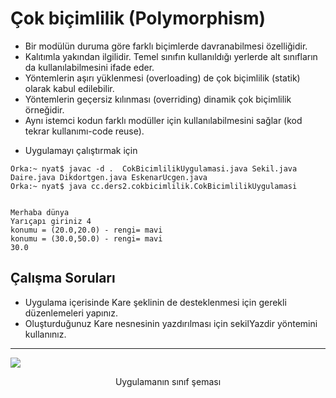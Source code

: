 # Çok biçimlilik (Polymorphism)
- Bir modülün duruma göre farklı biçimlerde davranabilmesi özelliğidir.
- Kalıtımla yakından ilgilidir. Temel sınıfın kullanıldığı yerlerde alt sınıfların da kullanılabilmesini ifade eder.
- Yöntemlerin aşırı yüklenmesi (overloading) de çok biçimlilik (statik) olarak kabul edilebilir.
- Yöntemlerin geçersiz kılınması (overriding) dinamik çok biçimlilik örneğidir.
- Aynı istemci kodun farklı modüller için kullanılabilmesini sağlar (kod tekrar kullanımı-code reuse). 


* Uygulamayı çalıştırmak için

```console
Orka:~ nyat$ javac -d .  CokBicimlilikUygulamasi.java Sekil.java Daire.java Dikdortgen.java EskenarUcgen.java 
Orka:~ nyat$ java cc.ders2.cokbicimlilik.CokBicimlilikUygulamasi


Merhaba dünya
Yarıçapı giriniz 4
konumu = (20.0,20.0) - rengi= mavi
konumu = (30.0,50.0) - rengi= mavi
30.0
```
## Çalışma Soruları

* Uygulama içerisinde Kare şeklinin de desteklenmesi için gerekli düzenlemeleri yapınız.
* Oluşturduğunuz Kare nesnesinin yazdırılması için sekilYazdir yöntemini kullanınız.

***


![](https://github.com/celalceken/NesneYonelimliAnalizVeTasarimDersiUygulamalari/blob/master/Sekiller/02/SinifSemasi.png)
<p align="center"> Uygulamanın sınıf şeması </>
